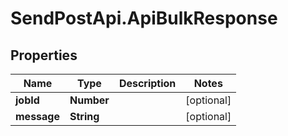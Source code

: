 # SendPostApi.ApiBulkResponse

## Properties
Name | Type | Description | Notes
------------ | ------------- | ------------- | -------------
**jobId** | **Number** |  | [optional] 
**message** | **String** |  | [optional] 


